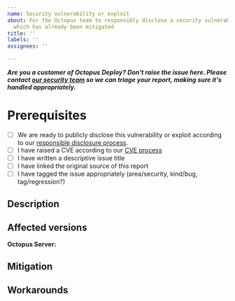 ```yaml
---
name: Security vulnerability or exploit
about: For the Octopus team to responsibly disclose a security vulnerability or exploit
  which has already been mitigated
title: ''
labels: ''
assignees: ''

---
```


**_Are you a customer of Octopus Deploy? Don't raise the issue here. Please contact [our security team](mailto:security@octopus.com) so we can triage your report, making sure it's handled appropriately._**

# Prerequisites

- [ ] We are ready to publicly disclose this vulnerability or exploit according to our [responsible disclosure process](https://octopushq.atlassian.net/wiki/spaces/IN/pages/2430143/Security+Disclosure+Policy).
- [ ] I have raised a CVE according to our [CVE process](https://octopushq.atlassian.net/wiki/spaces/IN/pages/8290305/Requesting+a+CVE+ID)
- [ ] I have written a descriptive issue title
- [ ] I have linked the original source of this report
- [ ] I have tagged the issue appropriately (area/security, kind/bug, tag/regression?)

## Description

<!-- Take the time to figure out a description for disclosure which gives customers enough detail to understand if they will be affected or not, without disclosing how to exploit the vulnerability to bad actors. -->

## Affected versions

<!-- Which versions of Octopus Server, or other software are affected by this problem? A range is usually helpful if you can figure it out. -->

**Octopus Server:** 

## Mitigation

<!-- Think outside the box. Perhaps there's a few ways customers can mitigate the risk of this vulnerability. -->

## Workarounds

<!-- Take some time to think about some viable workarounds in case a customer cannot mitigate quickly. -->
